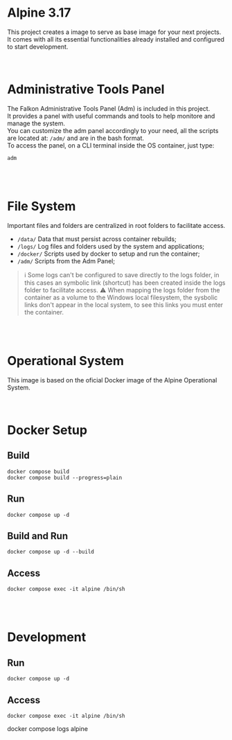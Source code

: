 # Alpine 3.17
This project creates a image to serve as base image for your next projects.  
It comes with all its essential functionalities already installed and configured to start development.  
<br><br>



# Administrative Tools Panel
The Falkon Administrative Tools Panel (Adm) is included in this project.  
It provides a panel with useful commands and tools to help monitore and manage the system.  
You can customize the adm panel accordingly to your need, all the scripts are located at: `/adm/` and are in the bash format.  
To access the panel, on a CLI terminal inside the OS container, just type:  
```console
adm
```
<br><br>



# File System
Important files and folders are centralized in root folders to facilitate access.  
- `/data/` Data that must persist across container rebuilds;
- `/logs/` Log files and folders used by the system and applications;
- `/docker/` Scripts used by docker to setup and run the container;
- `/adm/` Scripts from the Adm Panel;
> :information_source: Some logs can't be configured to save directly to the logs folder, in this cases an symbolic link (shortcut) has been created inside the logs folder to facilitate access.
> :warning: When mapping the logs folder from the container as a volume to the Windows local filesystem, the sysbolic links don't appear in the local system, to see this links you must enter the container.

<br><br>



# Operational System
This image is based on the oficial Docker image of the Alpine Operational System.  
<br><br>



# Docker Setup
## Build
	docker compose build
	docker compose build --progress=plain
## Run
	docker compose up -d
## Build and Run
	docker compose up -d --build
## Access
	docker compose exec -it alpine /bin/sh
<br><br>


# Development
## Run
	docker compose up -d
## Access
	docker compose exec -it alpine /bin/sh


docker compose logs alpine
